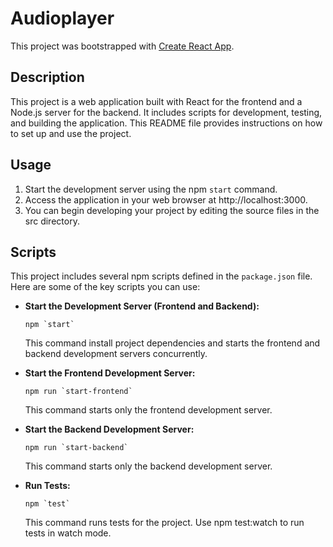 # Audioplayer

This project was bootstrapped with [Create React App](https://github.com/facebook/create-react-app).

## Description

This project is a web application built with React for the frontend and a Node.js server for the backend. It includes scripts for development, testing, and building the application. This README file provides instructions on how to set up and use the project.

## Usage

  
1. Start the development server using the npm `start` command.
2. Access the application in your web browser at http://localhost:3000.
3. You can begin developing your project by editing the source files in the src directory.

## Scripts
  This project includes several npm scripts defined in the `package.json` file. Here are some of the key scripts you can use:

* **Start the Development Server (Frontend and Backend):**

      npm `start` 

  This command install project dependencies and starts the frontend and backend development servers concurrently.

* **Start the Frontend Development Server:**

      npm run `start-frontend`

  This command starts only the frontend development server.

* **Start the Backend Development Server:**

      npm run `start-backend`

  This command starts only the backend development server.

* **Run Tests:**
  
      npm `test`

  This command runs tests for the project. Use npm test:watch to run tests in watch mode.

